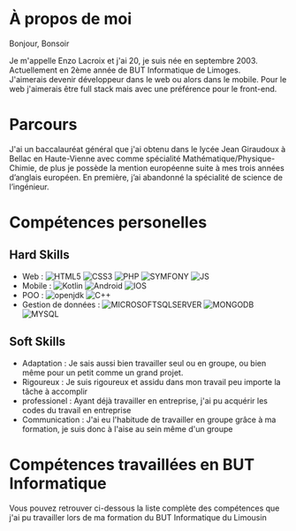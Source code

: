 # À propos de moi 
Bonjour, Bonsoir


Je m'appelle Enzo Lacroix et j'ai 20, je suis née en septembre 2003. Actuellement en 2ème année de BUT Informatique de Limoges.\
J'aimerais devenir développeur dans le web ou alors dans le mobile. Pour le web j'aimerais être full stack mais avec une préférence pour le front-end.


# Parcours
J'ai un baccalauréat général que j'ai obtenu dans le lycée Jean Giraudoux à Bellac en Haute-Vienne avec comme spécialité Mathématique/Physique-Chimie, de plus je possède la mention européenne suite à mes trois années d’anglais européen. En première, j’ai abandonné la spécialité de science de l’ingénieur.
 

# Compétences personelles 
## Hard Skills

* Web : ![HTML5](https://img.shields.io/badge/HTML-blue?logo=HTML5) ![CSS3](https://img.shields.io/badge/CSS-%23B40404?logo=css3) ![PHP](https://img.shields.io/badge/PHP-%23CF59DA?logo=php) ![SYMFONY](https://img.shields.io/badge/SYMFONY-gold?logo=SYMFONY) ![JS](https://img.shields.io/badge/JS-%23F7DF1E?logo=Javascript&color=black)
* Mobile : ![Kotlin](https://img.shields.io/badge/KOTLIN-%23642EFE?logo=Kotlin) ![Android](https://img.shields.io/badge/ANDROID-%23DF01A5?logo=android) ![IOS](https://img.shields.io/badge/IOS-%234C4E4F?logo=IOS)
* POO : ![openjdk](https://img.shields.io/badge/JAVA-%23F7FE2E?logo=openjdk) ![C++](https://img.shields.io/badge/C%2B%2B-%23D8D8D8?logo=c%2B%2B)
* Gestion de données : ![MICROSOFTSQLSERVER](https://img.shields.io/badge/MICROSOFT%20SQL%20SERVER-%231C1C1C?logo=Microsoft) ![MONGODB](https://img.shields.io/badge/MICROSOFT%20SQL%20SERVER-%23E60000?logo=Mongodb) ![MYSQL](https://img.shields.io/badge/MySQL-%23CCA000?logo=mysql)


## Soft Skills

* Adaptation : Je sais aussi bien travailler seul ou en groupe, ou bien même pour un petit comme un grand projet.
* Rigoureux : Je suis rigoureux et assidu dans mon travail peu importe la tâche à accomplir
* professionel : Ayant déjà travailler en entreprise, j'ai pu acquérir les codes du travail en entreprise
* Communication : J'ai eu l'habitude de travailler en groupe grâce à ma formation, je suis donc à l'aise au sein même d'un groupe

# Compétences travaillées en BUT Informatique

Vous pouvez retrouver ci-dessous la liste complète des compétences que j'ai pu travailler lors de ma formation du BUT Informatique du Limousin
